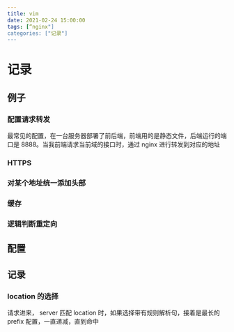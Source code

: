 ```yaml
---
title: vim
date: 2021-02-24 15:00:00
tags: [“nginx"]
categories: ["记录"]
---
```


# 记录

## 例子

### 配置请求转发

最常见的配置，在一台服务器部署了前后端，前端用的是静态文件，后端运行的端口是 8888。当我前端请求当前域的接口时，通过 nginx 进行转发到对应的地址



### HTTPS

### 对某个地址统一添加头部

### 缓存

### 逻辑判断重定向



## 配置





## 记录

### location 的选择

请求进来， server 匹配 location 时，如果选择带有规则解析句，接着是最长的 prefix 配置，一直递减，直到命中